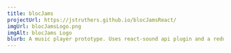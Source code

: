 ```yaml
---
title: blocJams
projectUrl: https://jstruthers.github.io/blocJamsReact/
imgUrl: blocJamsLogo.png
imgAlt: blocJams Logo
blurb: A music player prototype. Uses react-sound api plugin and a redux store.
---
```

